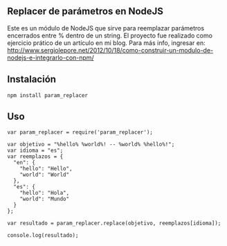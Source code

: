 ## Replacer de parámetros en NodeJS

Este es un módulo de NodeJS que sirve para reemplazar parámetros encerrados entre % dentro de un string.
El proyecto fue realizado como ejercicio prático de un artículo en mi blog.
Para más info, ingresar en: http://www.sergiolepore.net/2012/10/18/como-construir-un-modulo-de-nodejs-e-integrarlo-con-npm/

## Instalación

    npm install param_replacer

## Uso

    var param_replacer = require('param_replacer');

    var objetivo = "%hello% %world%! -- %world% %hello%!";
    var idioma = "es";
    var reemplazos = {
      "en": {
        "hello": "Hello",
        "world": "World"
      },
      "es": {
        "hello": "Hola",
        "world": "Mundo"
      }
    };

    var resultado = param_replacer.replace(objetivo, reemplazos[idioma]);

    console.log(resultado);